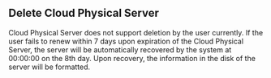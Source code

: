 ## Delete Cloud Physical Server

Cloud Physical Server does not support deletion by the user currently. If the user fails to renew within 7 days upon expiration of the Cloud Physical Server, the server will be automatically recovered by the system at 00:00:00 on the 8th day. Upon recovery, the information in the disk of the server will be formatted.
